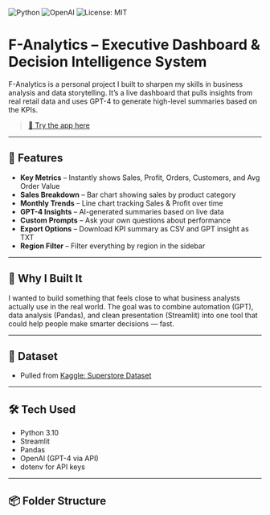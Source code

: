 ![Python](https://img.shields.io/badge/Python-3.10-blue?logo=python)
![OpenAI](https://img.shields.io/badge/OpenAI-GPT4-blueviolet?logo=openai)
![License: MIT](https://img.shields.io/badge/License-MIT-yellow.svg)

# F-Analytics – Executive Dashboard & Decision Intelligence System

F-Analytics is a personal project I built to sharpen my skills in business analysis and data storytelling. It’s a live dashboard that pulls insights from real retail data and uses GPT-4 to generate high-level summaries based on the KPIs.

> [🎯 Try the app here](https://fernandosanchezscipts-f-analytics-streamlit-app-vfq1vf.streamlit.app)

---

## 🚀 Features

- **Key Metrics** – Instantly shows Sales, Profit, Orders, Customers, and Avg Order Value
- **Sales Breakdown** – Bar chart showing sales by product category
- **Monthly Trends** – Line chart tracking Sales & Profit over time
- **GPT-4 Insights** – AI-generated summaries based on live data
- **Custom Prompts** – Ask your own questions about performance
- **Export Options** – Download KPI summary as CSV and GPT insight as TXT
- **Region Filter** – Filter everything by region in the sidebar

---

## 🧠 Why I Built It

I wanted to build something that feels close to what business analysts actually use in the real world. The goal was to combine automation (GPT), data analysis (Pandas), and clean presentation (Streamlit) into one tool that could help people make smarter decisions — fast.

---

## 📁 Dataset

- Pulled from [Kaggle: Superstore Dataset](https://www.kaggle.com/datasets/vivek468/superstore-dataset-final)

---

## 🛠 Tech Used

- Python 3.10  
- Streamlit  
- Pandas  
- OpenAI (GPT-4 via API)  
- dotenv for API keys

---

## 📦 Folder Structure






